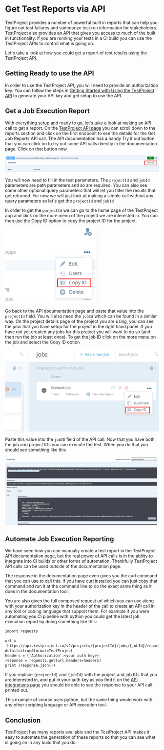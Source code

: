 # Get Test Reports via API

TestProject provides a number of powerful built in reports that can help you figure out test failures and summarize test run information for stakeholders. TestProject also provides an API that gives you access to much of the built in functionality. If you are running your tests in a CI build you can use the TestProject APIs to control what is going on. 

Let's take a look at how you could get a report of test results using the TestProject API.

## Getting Ready to use the API

In order to use the TestProject API, you will need to provide an authorization key. You can follow the steps in [Getting Started with Using the TestProject API](../api/getting-started-with-using-the-testproject-api.md) to generate your API key and get setup to use the API.

## Get a Job Execution Report

With everything setup and ready to go, let's take a look at making an API call to get a report. On the [TestProject API page](https://api.testproject.io/docs/v2/) you can scroll down to the reports section and click on the first endpoint to see the details for the Get Job Reports API call. The API documentation has a handy Try it out button that you can click on to try out some API calls directly in the documentation page. Click on that button now.

![Try it out Button](../.gitbook/assets/image%20%28226%29.png)

You will now need to fill in the test parameters. The `projectId` and `jobId` parameters are path parameters and so are required. You can also see some other optional query parameters that will let you filter the results that get returned. For now we will just look at making a simple call without any query parameters so let's get the `projectId` and `jobId`

In order to get the `porjectId` we can go to the home page of the TestProject app and click on the more menu of the project we are interested in. You can then use the Copy ID option to copy the project ID for the project.

![Copy Project ID](../.gitbook/assets/image%20%28113%29.png)

Go back to the API documentation page and paste that value into the `projectId` field. You will also need the `jobId` which can be found in a similar way.  On the project details page of the project you are using, you can see the jobs that you have setup for the project in the right hand panel. If you have not yet created any jobs for this project you will want to do so \(and then run the job at least once\).  To get the job ID click on the more menu on the job and select the Copy ID option

![Copy Job ID](../.gitbook/assets/image%20%28128%29.png)

Paste this value into the `jobID` field of the API call. Now that you have both the job and project IDs you can execute the test. When you do that you should see something like this

![API Response](../.gitbook/assets/image%20%28157%29.png)

## Automate Job Execution Reporting

We have seen how you can manually create a test report in the TestProject API documentation page, but the real power of API calls is in the ability to integrate into CI builds or other forms of automation. Thankfully TestProject API calls can be used outside of the documentation page. 

The response in the documentation page even gives you the curl command that you can use to call this. If you have curl installed you can just copy that command and run it at the command line to do the exact same thing as it does in the documentation tool. 

You are also given the full composed request url which you can use along with your authorization key in the header of the call to create an API call in any tool or coding language that support them. For example if you were automating you CI pipeline with python you could get the latest job execution report by doing something like this:

```text
import requests

url = 'https://api.testproject.io/v2/projects/{projectId}/jobs/{jobId}/reports/latest?details=true&format=TestProject'
headers = {'Authorization':<your auth key>}
response = requests.get(url,headers=headers)
print (response.json()) 
```

If you replace `{projectId}` and `{jobId}` with the project and job IDs that you are interested in, and put in your auth key as you find it on the [API integrations page](https://app.testproject.io/#/integrations/api) you should be able to see the response to your API call printed out. 

This example of course uses python, but the same thing would work with any other scripting language or API execution tool.

## Conclusion

TestProject has many reports available and the TestProject API makes it easy to automate the generation of these reports so that you can see what is going on in any build that you do.



